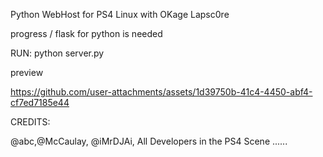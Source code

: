 Python WebHost for PS4 Linux with OKage Lapsc0re 

progress / flask for python is needed

RUN:
python server.py

preview 


https://github.com/user-attachments/assets/1d39750b-41c4-4450-abf4-cf7ed7185e44



CREDITS:

@abc,@McCaulay, @iMrDJAi, 
All Developers in the PS4 Scene ......
